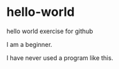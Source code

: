 # hello-world
hello world exercise for github
<p>I am a beginner.
  </p>
  
  <p> I have never used a program like this.
  </p>
